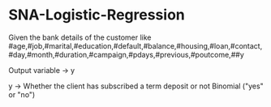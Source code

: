 # SNA-Logistic-Regression                    ####
Given the bank details of the customer like
#age,#job,#marital,#education,#default,#balance,#housing,#loan,#contact,#day,#month,#duration,#campaign,#pdays,#previous,#poutcome,##y 

Output variable -> y

y -> Whether the client has subscribed a term deposit or not 
Binomial ("yes" or "no")
